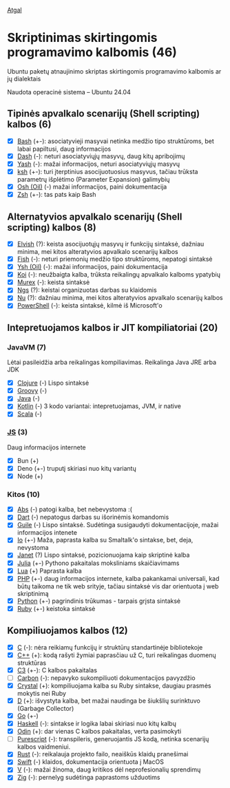 [Atgal](../readme.md)

# Skriptinimas skirtingomis programavimo kalbomis (46)

Ubuntu paketų atnaujinimo skriptas skirtingomis programavimo kalbomis ar jų dialektais

Naudota operacinė sistema – Ubuntu 24.04

## Tipinės apvalkalo scenarijų (Shell scripting) kalbos (6)

* [x] [Bash](bash_readme.md) (+-): asociatyvieji masyvai netinka medžio tipo struktūroms, bet labai papiltusi, daug informacijos
* [x] [Dash](dash_readme.md) (-): neturi asociatyviųjų masyvų, daug kitų apribojimų
* [x] [Yash](yash_readme.md) (-): mažai informacijos, neturi asociatyviųjų masyvų
* [x] [ksh](ksh_readme.md) (+-): turi įterptinius asocijuotuosius masyvus, tačiau trūksta parametrų išplėtimo (Parameter Expansion) galimybių
* [x] [Osh (Oil)](oil-osh_readme.md) (-) mažai informacijos, paini dokumentacija
* [x] [Zsh](zsh_readme.md) (+-): tas pats kaip Bash
  
## Alternatyvios apvalkalo scenarijų (Shell scripting) kalbos (8)

* [x] [Elvish](elvish_readme.md) (?): keista asocijuotųjų masyvų ir funkcijų sintaksė, dažniau minima, mei kitos alteratyvios apvalkalo scenarijų kalbos
* [x] [Fish](fish_readme.md) (-): neturi priemonių medžio tipo struktūroms, nepatogi sintaksė  
* [x] [Ysh (Oil)](oil-ysh_readme.md) (-): mažai informacijos, paini dokumentacija
* [x] [Koi](koi_readme.md) (-): neužbaigta kalba, trūksta reikalingų apvalkalo kalboms ypatybių
* [x] [Murex](murex_readme.md) (-): keista sintaksė
* [x] [Ngs](ngs_readme.md) (?): keistai organizuotas darbas su klaidomis
* [x] [Nu](nu_readme.md) (?): dažniau minima, mei kitos alteratyvios apvalkalo scenarijų kalbos
* [x] [PowerShell](pwsh_readme.md) (-): keista sintaksė, kilmė iš Microsoft'o

## Intepretuojamos kalbos ir JIT kompiliatoriai (20)

### JavaVM (7)

Lėtai pasileidžia arba reikalingas kompiliavimas. Reikalinga Java JRE arba JDK
  
* [x] [Clojure](https://clojure.org/) (-) Lispo sintaksė
* [X] [Groovy](groovy_readme.md) (-)
* [x] [Java](java_readme.md) (-)
* [x] [Kotlin](kotlin_readme.md) (-)
      3 kodo variantai: intepretuojamas, JVM, ir native
* [x] [Scala](scala_readme.md) (-)

### [JS](js_readme.md) (3)

Daug informacijos internete

* [x] Bun (+)
* [x] Deno (+-) truputį skiriasi nuo kitų variantų
* [x] Node (+)

### Kitos (10)

* [x] [Abs](abs_readme.md) (-) patogi kalba, bet nebevystoma :(
* [x] [Dart](dart_readme.md) (-) nepatogus darbas su išorinėmis komandomis
* [x] [Guile](guile_readme.md) (-) Lispo sintaksė. Sudėtinga susigaudyti dokumentacijoje, mažai informacijos intenete
* [x] [Io](https://iolanguage.org/index.html) (+-) Maža, paprasta kalba su Smaltalk'o sintakse, bet, deja, nevystoma
* [x] [Janet](janet_readme.md) (?) Lispo sintaksė, pozicionuojama kaip skriptinė kalba
* [x] [Julia](julia_readme.md) (+-) Pythono pakaitalas moksliniams skaičiavimams
* [x] [Lua](lua_readme.md) (+) Paprasta kalba
* [x] [PHP](php_readme.md) (+-) daug informacijos internete, kalba pakankamai universali, kad būtų taikoma ne tik web srityje, tačiau sintaksė vis dar orientuota į web skriptinimą
* [x] [Python](py_readme.md) (+-) pagrindinis trūkumas - tarpais grįsta sintaksė
* [x] [Ruby](ruby_readme.md) (+-) keistoka sintaksė

## Kompiliuojamos kalbos (12)

* [x] [C](c_readme.md) (-): nėra reikiamų funkcijų ir struktūrų standartinėje bibliotekoje
* [x] [C++](c++_readme.md) (+): kodą rašyti žymiai paprasčiau už C, turi reikalingas duomenų struktūras
* [x] [C3](c3_readme.md) (+-): C kalbos pakaitalas
* [ ] [Carbon](carbon_readme.md) (-): nepavyko sukompiliuoti dokumentacijos pavyzdžio
* [x] [Crystal](crystal_readme.md) (+): kompiliuojama kalba su Ruby sintakse, daugiau prasmės mokytis nei Ruby
* [x] [D](d_readme.md) (+): išvystyta kalba, bet mažai naudinga be šiukšlių surinktuvo (Garbage Collector)
* [x] [Go](go_readme.md) (+-)
* [x] [Haskell](haskell_readme.md) (-): sintakse ir logika labai skiriasi nuo kitų kalbų
* [x] [Odin](odin_readme.md) (+): dar vienas C kalbos pakaitalas, verta pasimokyti
* [ ] [Purescript](purs_readme.md) (-): transpileris, generuojantis JS kodą, netinka scenarijų kalbos vaidmeniui.
* [x] [Rust](rust_readme.md) (-): reikalauja projekto failo, neaiškūs klaidų pranešimai
* [x] [Swift](swift_readme.md) (-) klaidos, dokumentacija orientuota į MacOS
* [x] [V](v_readme.md) (-): mažai žinoma, daug kritikos dėl neprofesionalių sprendimų
* [x] [Zig](zig_readme.md) (-): pernelyg sudėtinga paprastoms užduotims
